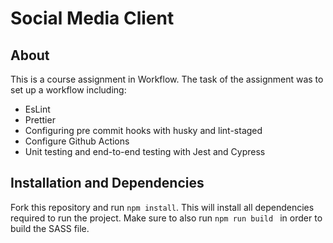 # Social Media Client

## About

This is a course assignment in Workflow. The task of the assignment was to set up a workflow including:

- EsLint
- Prettier
- Configuring pre commit hooks with husky and lint-staged
- Configure Github Actions
- Unit testing and end-to-end testing with Jest and Cypress

## Installation and Dependencies

Fork this repository and run `npm install`. This will install all dependencies required to run the project. Make sure to also run `npm run build ` in order to build the SASS file.
